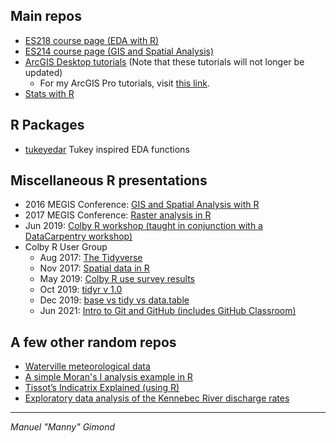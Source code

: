 
## Main repos
+ [ES218 course page (EDA with R)](https://mgimond.github.io/ES218/index.html)
+ [ES214 course page (GIS and Spatial Analysis)](https://mgimond.github.io/Spatial/index.html)
+ [ArcGIS Desktop tutorials](https://mgimond.github.io/ArcGIS_tutorials/index.html) (Note that these tutorials will not longer be updated)
    + For my ArcGIS Pro tutorials, visit [this link](https://sites.google.com/colby.edu/mgimond-arcgis-pro/).
+ [Stats with R](https://mgimond.github.io/Stats-in-R/index.html)

## R Packages
+ [tukeyedar](https://mgimond.github.io/tukeyedar/) Tukey inspired EDA functions

## Miscellaneous R presentations
+ 2016 MEGIS Conference: [GIS and Spatial Analysis with R](https://mgimond.github.io/MEGUG2016/Tutorial.html)
+ 2017 MEGIS Conference: [Raster analysis in R](https://mgimond.github.io/megug2017/index.html)
+ Jun 2019: [Colby R workshop (taught in conjunction with a DataCarpentry workshop)](https://mgimond.github.io/Colby-summer-R-workshop-2019/index.html) 
+ Colby R User Group
   + Aug 2017: [The Tidyverse](https://mgimond.github.io/Presentations/Presentation_ColbyRUG_AUG2017.html)
   + Nov 2017: [Spatial data in R](https://mgimond.github.io/Presentations/Presentation_ColbyRUG_NOV2017.html)
   + May 2019: [Colby R use survey results](https://mgimond.github.io/Colby_R_use_2018_2019/index.html) 
   + Oct 2019: [tidyr v 1.0](https://mgimond.github.io/rug_2019_10/Index.html) 
   + Dec 2019: [base vs tidy vs data.table](https://mgimond.github.io/rug_2019_12/Index.html) 
   + Jun 2021: [Intro to Git and GitHub (includes GitHub Classroom)](https://mgimond.github.io/Colby-summer-git-workshop-2021/index.html)

## A few other random repos
+ [Waterville meteorological data](https://mgimond.github.io/meteo_waterville/)
+ [A simple Moran's I analysis example in R](https://mgimond.github.io/simple_moransI_example/)
+ [Tissot’s Indicatrix Explained (using R)](https://mgimond.github.io/tissot/) 
+ [Exploratory data analysis of the Kennebec River discharge rates](https://mgimond.github.io/kennebec_river/)

---------------------------------------------------------------------------------------------
*Manuel "Manny" Gimond*
